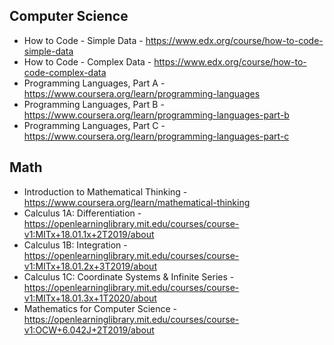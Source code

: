 ## Computer Science

- How to Code - Simple Data - https://www.edx.org/course/how-to-code-simple-data
- How to Code - Complex Data - https://www.edx.org/course/how-to-code-complex-data
- Programming Languages, Part A - https://www.coursera.org/learn/programming-languages
- Programming Languages, Part B - https://www.coursera.org/learn/programming-languages-part-b
- Programming Languages, Part C - https://www.coursera.org/learn/programming-languages-part-c

## Math

- Introduction to Mathematical Thinking - https://www.coursera.org/learn/mathematical-thinking
- Calculus 1A: Differentiation - https://openlearninglibrary.mit.edu/courses/course-v1:MITx+18.01.1x+2T2019/about
- Calculus 1B: Integration - https://openlearninglibrary.mit.edu/courses/course-v1:MITx+18.01.2x+3T2019/about
- Calculus 1C: Coordinate Systems & Infinite Series - https://openlearninglibrary.mit.edu/courses/course-v1:MITx+18.01.3x+1T2020/about
- Mathematics for Computer Science - https://openlearninglibrary.mit.edu/courses/course-v1:OCW+6.042J+2T2019/about